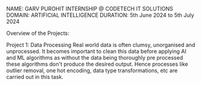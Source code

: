 NAME: GARV PUROHIT
INTERNSHIP @ CODETECH IT SOLUTIONS
DOMAIN: ARTIFICIAL INTELLIGENCE
DURATION: 5th June 2024 to 5th July 2024

Overview of the Projects:

Project 1: Data Processing
Real world data is often clumsy, unorganised and unprocessed. It becomes important to clean this data before applying AI and ML algorithms as without the data being thoroughly pre processed these algorithms don't produce the desired output.
Hence processes like outlier removal, one hot encoding, data type transformations, etc are carried out in this task.
